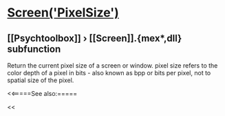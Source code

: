 # [Screen('PixelSize')](Screen-PixelSize) 
## [[Psychtoolbox]] &#8250; [[Screen]].{mex*,dll} subfunction


Return the current pixel size of a screen or window. pixel size refers to the  
color depth of a pixel in bits - also known as bpp or bits per pixel, not to  
spatial size of the pixel.   


<<=====See also:=====

<<